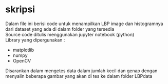 # skripsi

Dalam file ini berisi code untuk menampilkan LBP image dan histogramnya dari dataset yang ada di dalam folder yang tersedia<br />
Source code ditulis menggunakan jupyter notebook (python)<br />
Library yang dipergunakan :
- matplotlib 
- numpy
- OpenCV

Disarankan dalam mengetes data dalam jumlah kecil dan genap dengan menyalin beberapa gambar yang akan di tes ke dalam folder LBPdata
